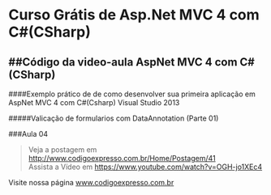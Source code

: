 # Curso Grátis de Asp.Net MVC 4 com C#(CSharp)

##Código da video-aula AspNet MVC 4 com C#(CSharp)
---
####Exemplo prático de de como desenvolver sua primeira aplicação em AspNet MVC 4 com C#(Csharp) Visual Studio 2013

#####Valicação de formularios com DataAnnotation (Parte 01)

###Aula 04     
>Veja a postagem em http://www.codigoexpresso.com.br/Home/Postagem/41      
>Assista a Vídeo em https://www.youtube.com/watch?v=OGH-jo1XEc4     


Visite nossa página www.codigoexpresso.com.br
